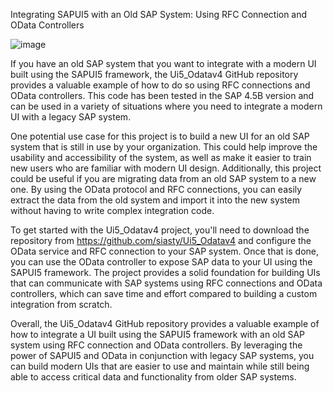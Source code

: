 
Integrating SAPUI5 with an Old SAP System: Using RFC Connection and OData Controllers

![image](https://user-images.githubusercontent.com/39690589/196633355-32fdf144-d69e-45d4-8de3-595615176a10.png)

If you have an old SAP system that you want to integrate with a modern UI built using the SAPUI5 framework, the Ui5_Odatav4 GitHub repository provides a valuable example of how to do so using RFC connections and OData controllers. This code has been tested in the SAP 4.5B version and can be used in a variety of situations where you need to integrate a modern UI with a legacy SAP system.

One potential use case for this project is to build a new UI for an old SAP system that is still in use by your organization. This could help improve the usability and accessibility of the system, as well as make it easier to train new users who are familiar with modern UI design. Additionally, this project could be useful if you are migrating data from an old SAP system to a new one. By using the OData protocol and RFC connections, you can easily extract the data from the old system and import it into the new system without having to write complex integration code.

To get started with the Ui5_Odatav4 project, you'll need to download the repository from https://github.com/siasty/Ui5_Odatav4 and configure the OData service and RFC connection to your SAP system. Once that is done, you can use the OData controller to expose SAP data to your UI using the SAPUI5 framework. The project provides a solid foundation for building UIs that can communicate with SAP systems using RFC connections and OData controllers, which can save time and effort compared to building a custom integration from scratch.

Overall, the Ui5_Odatav4 GitHub repository provides a valuable example of how to integrate a UI built using the SAPUI5 framework with an old SAP system using RFC connection and OData controllers. By leveraging the power of SAPUI5 and OData in conjunction with legacy SAP systems, you can build modern UIs that are easier to use and maintain while still being able to access critical data and functionality from older SAP systems.

